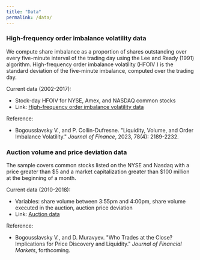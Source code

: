 ```yaml
---
title: "Data"
permalink: /data/
---
```


### High-frequency order imbalance volatility data

We compute share imbalance as a proportion of shares outstanding over every five-minute interval of the trading day using the Lee and Ready (1991) algorithm. High-frequency order imbalance volatility (HFOIV ) is the standard deviation of the five-minute imbalance, computed over the trading day.

Current data (2002-2017):
- Stock-day HFOIV for NYSE, Amex, and NASDAQ common stocks
- Link: [High-frequency order imbalance volatility data](https://www.dropbox.com/s/0lz1556gqb0r2hv/HFOIV_data.zip?dl=0)

Reference:
- Bogousslavsky V., and P. Collin-Dufresne. "Liquidity, Volume, and Order Imbalance Volatility." *Journal of Finance*, 2023, 78(4): 2189-2232.



###  Auction volume and price deviation data

The sample covers common stocks listed on the NYSE and Nasdaq with a price greater than \$5 and a market capitalization greater than \$100 million at the beginning of a month.

Current data (2010-2018):
- Variables: share volume between 3:55pm and 4:00pm, share volume executed in the auction, auction price deviation
- Link: [Auction data](https://www.dropbox.com/s/q6cccdk5vbbqg2a/auction_data.zip?dl=0)

Reference:
- Bogousslavsky V., and D. Muravyev. "Who Trades at the Close? Implications for Price Discovery and Liquidity." *Journal of Financial Markets*, forthcoming.
